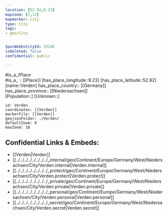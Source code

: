 ```yaml
---
location: [52.92,9.23] 
mapzoom: [7,12] 
mapmarker: city 
type: City
tags:
- geo/City


SpocWebEntityId: 35246
isDeleted: false
confidential: public

---
```

#is_a_/Place  
#is_a_ :: [[Place]] 
[has_place_longitude::9.23] 
[has_place_latitude::52.92] 
[name::Verden] 
has_place_country:: [[Germany]]  
has_place_province:: [[Niedersachsen]]  
[Population::] 
[Unknown::] 


```leaflet
id: Verden
coordinates: [[Verden]] 
markerFile: [[Verden]] 
geojsonFolder: ./Verden/
defaultZoom: 9 
maxZoom: 18
```


## Confidential Links & Embeds: 
- [[Verden|Verden]]  
- [[../../../../../../../../_internal/geo/Continent/Europe/Germany/West/Niedersachsen/City/Verden.internal|Verden.internal]] 
- [[../../../../../../../../_protect/geo/Continent/Europe/Germany/West/Niedersachsen/City/Verden.protect|Verden.protect]] 
- [[../../../../../../../../_private/geo/Continent/Europe/Germany/West/Niedersachsen/City/Verden.private|Verden.private]] 
- [[../../../../../../../../_personal/geo/Continent/Europe/Germany/West/Niedersachsen/City/Verden.personal|Verden.personal]] 
- [[../../../../../../../../_secret/geo/Continent/Europe/Germany/West/Niedersachsen/City/Verden.secret|Verden.secret]] 
